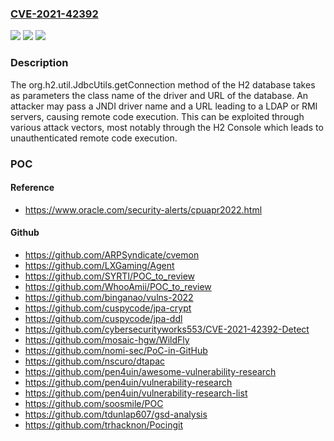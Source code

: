 ### [CVE-2021-42392](https://cve.mitre.org/cgi-bin/cvename.cgi?name=CVE-2021-42392)
![](https://img.shields.io/static/v1?label=Product&message=h2&color=blue)
![](https://img.shields.io/static/v1?label=Version&message=%3E%3D%201.1.000%20&color=brighgreen)
![](https://img.shields.io/static/v1?label=Vulnerability&message=CWE-502&color=brighgreen)

### Description

The org.h2.util.JdbcUtils.getConnection method of the H2 database takes as parameters the class name of the driver and URL of the database. An attacker may pass a JNDI driver name and a URL leading to a LDAP or RMI servers, causing remote code execution. This can be exploited through various attack vectors, most notably through the H2 Console which leads to unauthenticated remote code execution.

### POC

#### Reference
- https://www.oracle.com/security-alerts/cpuapr2022.html

#### Github
- https://github.com/ARPSyndicate/cvemon
- https://github.com/LXGaming/Agent
- https://github.com/SYRTI/POC_to_review
- https://github.com/WhooAmii/POC_to_review
- https://github.com/binganao/vulns-2022
- https://github.com/cuspycode/jpa-crypt
- https://github.com/cuspycode/jpa-ddl
- https://github.com/cybersecurityworks553/CVE-2021-42392-Detect
- https://github.com/mosaic-hgw/WildFly
- https://github.com/nomi-sec/PoC-in-GitHub
- https://github.com/nscuro/dtapac
- https://github.com/pen4uin/awesome-vulnerability-research
- https://github.com/pen4uin/vulnerability-research
- https://github.com/pen4uin/vulnerability-research-list
- https://github.com/soosmile/POC
- https://github.com/tdunlap607/gsd-analysis
- https://github.com/trhacknon/Pocingit

